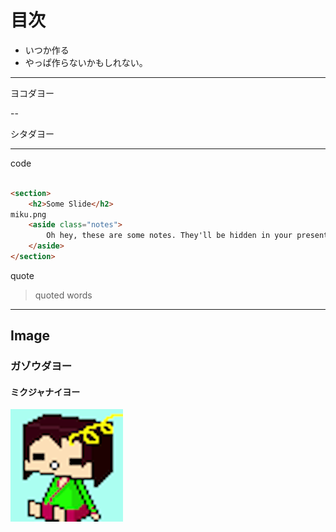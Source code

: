 # 目次

- いつか作る
- やっぱ作らないかもしれない。

---

ヨコダヨー

--

シタダヨー


---

code

```html

<section>
    <h2>Some Slide</h2>
miku.png
    <aside class="notes">
        Oh hey, these are some notes. They'll be hidden in your presentation, but you can see them if you open the speaker notes window (hit 's' on your keyboard).
    </aside>
</section>

```

quote

> quoted words

---

## Image

### ガゾウダヨー

#### ミクジャナイヨー
![Alt Text](img/hako_shiba_bigger.png)